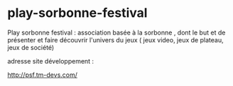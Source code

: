 # play-sorbonne-festival
Play sorbonne festival : association basée à la sorbonne , dont le but et de présenter et faire découvrir l'univers du jeux ( jeux video, jeux de plateau, jeux de société)

adresse site développement :

http://psf.tm-devs.com/
